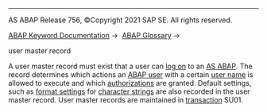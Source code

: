   

* * *

AS ABAP Release 756, ©Copyright 2021 SAP SE. All rights reserved.

[ABAP Keyword Documentation](javascript:call_link\('abenabap.htm'\)) →  [ABAP Glossary](javascript:call_link\('abenabap_glossary.htm'\)) → 

user master record

A user master record must exist that a user can [log on](javascript:call_link\('abenlogon_glosry.htm'\) "Glossary Entry") to an [AS ABAP](javascript:call_link\('abenas_abap_glosry.htm'\) "Glossary Entry"). The record determines which actions an [ABAP user](javascript:call_link\('abenabap_user_glosry.htm'\) "Glossary Entry") with a certain [user name](javascript:call_link\('abenuser_name_glosry.htm'\) "Glossary Entry") is allowed to execute and which [authorizations](javascript:call_link\('abenauthorization_glosry.htm'\) "Glossary Entry") are granted. Default settings, such as [format settings](javascript:call_link\('abenformat_setting_glosry.htm'\) "Glossary Entry") for [character strings](javascript:call_link\('abencharacter_string_glosry.htm'\) "Glossary Entry") are also recorded in the user master record. User master records are maintained in [transaction](javascript:call_link\('abentransaction_code_glosry.htm'\) "Glossary Entry") SU01.